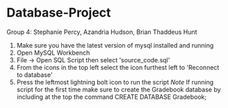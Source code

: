 # Database-Project
Group 4: Stephanie Percy, Azandria Hudson, Brian Thaddeus Hunt

1. Make sure you have the latest version of mysql installed and running
2. Open MySQL Workbench
3. File -> Open SQL Script then select 'source_code.sql'
4. From the icons in the top left select the icon furthest left to 'Reconnect to database'
5. Press the leftmost lightning bolt icon to run the script
   *Note* If running script for the first time make sure to create the Gradebook database
  by including at the top the command CREATE DATABASE Gradebook;
